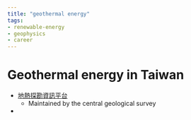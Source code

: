 ```yaml
---
title: "geothermal energy"
tags:
- renewable-energy
- geophysics
- career
---
```


# Geothermal energy in Taiwan
- [地熱探勘資訊平台](https://geotex.geologycloud.tw/main) 
	- Maintained by the central geological survey
- 
